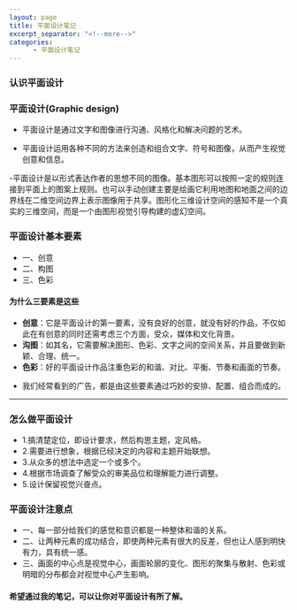```yaml
---
layout: page
title: 平面设计笔记
excerpt_separator: "<!--more-->"
categories:
      - 平面设计笔记
---
```

### 认识平面设计
<!--more-->

### 平面设计(Graphic design)
- 平面设计是通过文字和图像进行沟通、风格化和解决问题的艺术。

- 平面设计运用各种不同的方法来创造和组合文字、符号和图像，从而产生视觉创意和信息。

-平面设计是以形式表达作者的思想不同的图像。基本图形可以按照一定的规则连接到平面上的图案上规则。也可以手动创建主要是绘画它利用地图和地面之间的边界线在二维空间边界上表示图像用于共享。图形化三维设计空间的感知不是一个真实的三维空间，而是一个由图形视觉引导构建的虚幻空间。

### 平面设计基本要素
- 一、创意
- 二、构图
- 三、色彩

#### 为什么三要素是这些

* **创意**：它是平面设计的第一要素，没有良好的创意，就没有好的作品，不仅如此在有创意的同时还需考虑三个方面，受众，媒体和文化背景。
* **沟图**：如其名，它需要解决图形、色彩、文字之间的空间关系，并且要做到新颖、合理、统一。
* **色彩**：好的平面设计作品注重色彩的和谐、对比、平衡、节奏和画面的节奏。
- 我们经常看到的广告，都是由这些要素通过巧妙的安排、配置、组合而成的。
---

### 怎么做平面设计
- 1.搞清楚定位，即设计要求，然后构思主题，定风格。
- 2.需要进行想象，根据已经决定的内容和主题开始联想。
- 3.从众多的想法中选定一个或多个。
- 4.根据市场调查了解受众的审美品位和理解能力进行调整。
- 5.设计保留视觉兴奋点。

### 平面设计注意点
- 一、每一部分给我们的感觉和意识都是一种整体和谐的关系。
- 二、让两种元素的成功结合，即使两种元素有很大的反差，但也让人感到明快有力，具有统一感。
- 三、画面的中心点是视觉中心，画面轮廓的变化、图形的聚集与散射、色彩或明暗的分布都会对视觉中心产生影响。

#### 希望通过我的笔记，可以让你对平面设计有所了解。